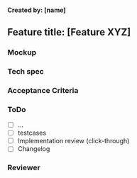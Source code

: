 #### Created by: [name]

## Feature title: [Feature XYZ]

### Mockup
<!-- here comes a Mockup -->

### Tech spec
<!-- restrictions, in-/output, ... -->

### Acceptance Criteria
<!-- list all criteria that have to be fulfilled in order for this feature to be accepted-->

### ToDo
- [ ] ...
- [ ] testcases
- [ ] Implementation review (click-through)
- [ ] Changelog 

### Reviewer
<!--Who does the review?-->